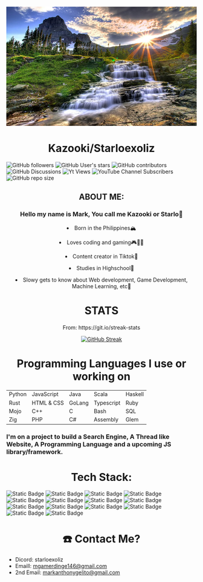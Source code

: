 <p align="center">
  <img src="formygithub.png" alt="image">
</p>

<div align="center">
  <h1>
    Kazooki/Starloexoliz
  </h1>
</div>

![GitHub followers](https://img.shields.io/github/followers/Kazooki123?style=for-the-badge&logo=github&color=green)
![GitHub User's stars](https://img.shields.io/github/stars/Kazooki123?style=for-the-badge&logo=github&color=green)
![GitHub contributors](https://img.shields.io/github/contributors/Kazooki123/starlosearch?style=for-the-badge&logo=github&label=Contributors&color=red)
![GitHub Discussions](https://img.shields.io/github/discussions/Kazooki123/starlosearch?style=for-the-badge&logo=github&label=Discussions&color=green)
![Yt Views](https://img.shields.io/youtube/channel/views/UCDZFWAeqwUGm9OU4LYq6qWg?style=for-the-badge)
![YouTube Channel Subscribers](https://img.shields.io/youtube/channel/subscribers/UCDZFWAeqwUGm9OU4LYq6qWg?style=for-the-badge)
![GitHub repo size](https://img.shields.io/github/repo-size/Kazooki123/starlosearch?style=for-the-badge&logo=github&label=Repo%20Size&color=purple)

<div align="center">
  <h2>
    ABOUT ME:
  </h2>
</div>

<div align="center">
  <h3>
    Hello my name is Mark, You call me Kazooki or Starlo👋
  </h3>
</div>

<div align="center">
  <p>
    <li>Born in the Philippines🏔️</li>
  </p>
  <p>
    <li>Loves coding and gaming🎮🧑‍💻</li>
  </p>
  <p>
    <li>Content creator in Tiktok🧠</li>
  </p>
  <p>
    <li>Studies in Highschool📖</li>
  </p>
  <p>
    <li>Slowy gets to know about Web development, Game Development, Machine Learning, etc🔰</li>
  </p>
</div>

<div align="center">
  <h1>STATS</h1>
  <p>From: https://git.io/streak-stats</p>
</div>

<div align="center">
  <a href="https://git.io/streak-stats"><img src="https://streak-stats.demolab.com?user=Kazooki123&theme=highcontrast&date_format=%5BY.%5Dn.j&mode=weekly" alt="GitHub Streak" /></a>
</div>

<!-- ([![GitHub Streak](https://streak-stats.demolab.com?user=Kazooki123&theme=dark)](https://git.io/streak-stats))  -->

<div align="center">
  <h1>
    <b>Programming Languages I use or working on</b>
  </h1>
</div>

<div align="center">
  <table>
  <tr>
    <td>Python</td>
    <td>JavaScript</td>
    <td>Java</td>
    <td>Scala</td>
    <td>Haskell</td>
  </tr>
  <tr>
    <td>Rust</td>
    <td>HTML & CSS</td>
    <td>GoLang</td>
    <td>Typescript</td>
    <td>Ruby</td>
  </tr>
  <tr>
    <td>Mojo</td>
    <td>C++</td>
    <td>C</td>
    <td>Bash</td>
    <td>SQL</td>
  </tr>
  <tr>
    <td>Zig</td>
    <td>PHP</td>
    <td>C#</td>
    <td>Assembly</td>
    <td>Glem</td>
  </tr>
</table>
</div>

<h3>I'm on a project to build a Search Engine, A Thread like Website, A Programming Language and a upcoming JS library/framework.</h3>

<div align="center">
  <h1>
    <b>Tech Stack:</b>
  </h1>
</div>

![Static Badge](https://img.shields.io/badge/Svelte-black?style=for-the-badge&logo=svelte&logoColor=orange) ![Static Badge](https://img.shields.io/badge/React-black?style=for-the-badge&logo=react) ![Static Badge](https://img.shields.io/badge/NextJS-black?style=for-the-badge&logo=next.js) ![Static Badge](https://img.shields.io/badge/MongoDB-black?style=for-the-badge&logo=mongodb) ![Static Badge](https://img.shields.io/badge/Vercel-black?style=for-the-badge&logo=vercel) ![Static Badge](https://img.shields.io/badge/Firebase-black?style=for-the-badge&logo=firebase) ![Static Badge](https://img.shields.io/badge/ExpressJS-black?style=for-the-badge&logo=express&logoColor=white) ![Static Badge](https://img.shields.io/badge/NodeJS-black?style=for-the-badge&logo=node.js) ![Static Badge](https://img.shields.io/badge/TypeScript-black?style=for-the-badge&logo=typescript) ![Static Badge](https://img.shields.io/badge/SurrealDB-black?style=for-the-badge&logo=surrealdb&logoColor=purple) ![Static Badge](https://img.shields.io/badge/Jest-black?style=for-the-badge&logo=jest&logoColor=%23db362a) ![Static Badge](https://img.shields.io/badge/GoLang-black?style=for-the-badge&logo=go) ![Static Badge](https://img.shields.io/badge/WASM-black?style=for-the-badge&logo=webassembly) ![Static Badge](https://img.shields.io/badge/Sass-black?style=for-the-badge&logo=sass)

<div align="center">
  <h1>
    <b>☎️ Contact Me?</b>
  </h1>
</div>

* Dicord: starloexoliz
* Emaill: mgamerdinge146@gmail.com
* 2nd Email: markanthonygelito@gmail.com
